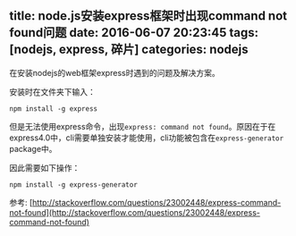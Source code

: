 title: node.js安装express框架时出现command not found问题
date: 2016-06-07 20:23:45
tags: [nodejs, express, 碎片]
categories: nodejs
---

在安装nodejs的web框架express时遇到的问题及解决方案。
<!--more-->

安装时在文件夹下输入：
```
npm install -g express
```

但是无法使用express命令，出现`express: command not found`。原因在于在express4.0中，cli需要单独安装才能使用，cli功能被包含在`express-generator` package中。

因此需要如下操作：
```
npm install -g express-generator
```

参考: [http://stackoverflow.com/questions/23002448/express-command-not-found](http://stackoverflow.com/questions/23002448/express-command-not-found)


